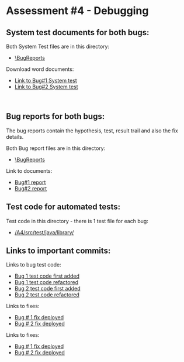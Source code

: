 # Assessment #4 - Debugging


## System test documents for both bugs:
Both System Test files are in this directory:


- <a href="https://github.com/tysau/A4debugging/tree/main/BugReports" target="_blank">\BugReports</a> 
   
Download word documents:
- <a href="https://github.com/tysau/A4debugging/blob/main/BugReports/Bug1SystemTest.pdf" target="_blank">Link to Bug#1 System test</a>
- <a href="https://github.com/tysau/A4debugging/blob/main/BugReports/Bug2SystemTest.pdf" target="_blank">Link to Bug#2 System test</a>    
   

</br>

## Bug reports for both bugs:
<p>The bug reports contain the hypothesis, test, result trail and also the fix details.</p>

Both Bug report files are in this directory:
    
- <a href="https://github.com/tysau/A4debugging/tree/main/BugReports" target="_blank">\BugReports</a>  

Link to documents:
- <a href="https://github.com/tysau/A4debugging/blob/main/BugReports/Bug1%20A4%20Bug%20Report.pdf" target="_blank">Bug#1 report</a>
- <a href="https://github.com/tysau/A4debugging/blob/main/BugReports/Bug2%20A4%20Bug%20Report.pdf" target="_blank">Bug#2 report</a> 



## Test code for automated tests:

Test code in this directory - there is 1 test file for each bug:


- <a href="https://github.com/tysau/A4debugging/tree/main/A4/src/test/java/library" target="_blank">/A4/src/test/java/library/</a> 


## Links to important commits:
Links to bug test code:

- <a href="https://github.com/tysau/A4debugging/commit/3d4fa4ee8c0c8c17fd68b2601ce3b87fc819b656#diff-947e6dafc4b33467863c1f4612b1285ace7aeeb574fe08144d085df960decd31" target="_blank">Bug 1 test code first added</a>
-  <a href="https://github.com/tysau/A4debugging/commit/afb49c18567ef39cc3a4238bf3ac75d8ff045b9a" target="_blank">Bug 1 test code refactored</a>
-  <a href="https://github.com/tysau/A4debugging/commit/a4687e2211363de3689cf4d4df1929fe4cd5cd54" target="_blank">Bug 2 test code first added</a>
-  <a href="https://github.com/tysau/A4debugging/commit/afb49c18567ef39cc3a4238bf3ac75d8ff045b9a#diff-16630fe650e403dc676b87b27c2edfd55837a6915b9021a6ce99f85ecf6db069" target="_blank">Bug 2 test code refactored</a>

Links to fixes:

*  <a href="https://github.com/tysau/A4debugging/commit/e31d5f11f29809e9abfa33d5e66d05e91b363a5c" target="_blank">Bug # 1 fix deployed</a>   
* <a href="https://github.com/tysau/A4debugging/commit/96894c247b36bfb93abcc4a75355a1cc0802b15c" target="_blank">Bug # 2 fix deployed</a>

Links to fixes:

*  <a href="https://github.com/tysau/A4debugging/commit/e31d5f11f29809e9abfa33d5e66d05e91b363a5c">Bug # 1 fix deployed</a>   
* <a href="https://github.com/tysau/A4debugging/commit/96894c247b36bfb93abcc4a75355a1cc0802b15c">Bug # 2 fix deployed</a>

  
    
    

